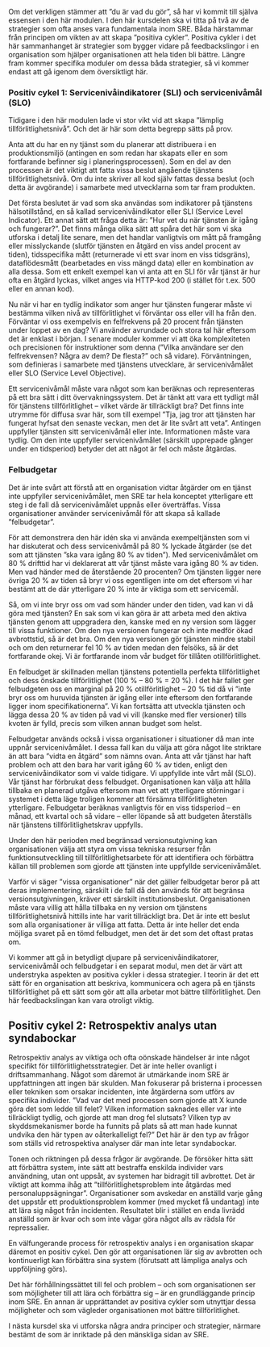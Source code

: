 Om det verkligen stämmer att ”du är vad du gör”, så har vi kommit till själva essensen i den här modulen. I den här kursdelen ska vi titta på två av de strategier som ofta anses vara fundamentala inom SRE. Båda härstammar från principen om vikten av att skapa ”positiva cykler”. Positiva cykler i det här sammanhanget är strategier som bygger vidare på feedbackslingor i en organisation som hjälper organisationen att hela tiden bli bättre. Längre fram kommer specifika moduler om dessa båda strategier, så vi kommer endast att gå igenom dem översiktligt här.

### <a name="virtuous-cycle-1-slis-and-slos"></a>Positiv cykel 1: Servicenivåindikatorer (SLI) och servicenivåmål (SLO)

Tidigare i den här modulen lade vi stor vikt vid att skapa ”lämplig tillförlitlighetsnivå”. Och det är här som detta begrepp sätts på prov.

Anta att du har en ny tjänst som du planerar att distribuera i en produktionsmiljö (antingen en som redan har skapats eller en som fortfarande befinner sig i planeringsprocessen). Som en del av den processen är det viktigt att fatta vissa beslut angående tjänstens tillförlitlighetsnivå. Om du inte skriver all kod själv fattas dessa beslut (och detta är avgörande) i samarbete med utvecklarna som tar fram produkten.

Det första beslutet är vad som ska användas som indikatorer på tjänstens hälsotillstånd, en så kallad servicenivåindikator eller SLI (Service Level Indicator). Ett annat sätt att fråga detta är: ”Hur vet du när tjänsten är igång och fungerar?”. Det finns många olika sätt att spåra det här som vi ska utforska i detalj lite senare, men det handlar vanligtvis om mått på framgång eller misslyckande (slutför tjänsten en åtgärd en viss andel procent av tiden), tidsspecifika mått (returnerade vi ett svar inom en viss tidsgräns), dataflödesmått (bearbetades en viss mängd data) eller en kombination av alla dessa. Som ett enkelt exempel kan vi anta att en SLI för vår tjänst är hur ofta en åtgärd lyckas, vilket anges via HTTP-kod 200 (i stället för t.ex. 500 eller en annan kod).

Nu när vi har en tydlig indikator som anger hur tjänsten fungerar måste vi bestämma vilken nivå av tillförlitlighet vi förväntar oss eller vill ha från den. Förväntar vi oss exempelvis en felfrekvens på 20 procent från tjänsten under loppet av en dag? Vi använder avrundade och stora tal här eftersom det är enklast i början. I senare moduler kommer vi att öka komplexiteten och precisionen för instruktioner som denna (”Vilka användare ser den felfrekvensen? Några av dem? De flesta?” och så vidare). Förväntningen, som definieras i samarbete med tjänstens utvecklare, är servicenivåmålet eller SLO (Service Level Objective).

Ett servicenivåmål måste vara något som kan beräknas och representeras på ett bra sätt i ditt övervakningssystem. Det är tänkt att vara ett tydligt mål för tjänstens tillförlitlighet – vilket värde är tillräckligt bra? Det finns inte utrymme för diffusa svar här, som till exempel ”Tja, jag tror att tjänsten har fungerat hyfsat den senaste veckan, men det är lite svårt att veta”. Antingen uppfyller tjänsten sitt servicenivåmål eller inte. Informationen måste vara tydlig. Om den inte uppfyller servicenivåmålet (särskilt upprepade gånger under en tidsperiod) betyder det att något är fel och måste åtgärdas.

### <a name="error-budgets"></a>Felbudgetar

Det är inte svårt att förstå att en organisation vidtar åtgärder om en tjänst inte uppfyller servicenivåmålet, men SRE tar hela konceptet ytterligare ett steg i de fall då servicenivåmålet uppnås eller överträffas. Vissa organisationer använder servicenivåmål för att skapa så kallade ”felbudgetar”.

För att demonstrera den här idén ska vi använda exempeltjänsten som vi har diskuterat och dess servicenivåmål på 80 % lyckade åtgärder (se det som att tjänsten ”ska vara igång 80 % av tiden”). Med servicenivåmålet om 80 % drifttid har vi deklarerat att vår tjänst måste vara igång 80 % av tiden. Men vad händer med de återstående 20 procenten? Om tjänsten ligger nere övriga 20 % av tiden så bryr vi oss egentligen inte om det eftersom vi har bestämt att de där ytterligare 20 % inte är viktiga som ett servicemål.

Så, om vi inte bryr oss om vad som händer under den tiden, vad kan vi då göra med tjänsten? En sak som vi kan göra är att arbeta med den aktiva tjänsten genom att uppgradera den, kanske med en ny version som lägger till vissa funktioner. Om den nya versionen fungerar och inte medför ökad avbrottstid, så är det bra. Om den nya versionen gör tjänsten mindre stabil och om den returnerar fel 10 % av tiden medan den felsöks, så är det fortfarande okej. Vi är fortfarande inom vår budget för tillåten otillförlitlighet.

En felbudget är skillnaden mellan tjänstens potentiella perfekta tillförlitlighet och dess önskade tillförlitlighet (100 % – 80 % = 20 %). I det här fallet ger felbudgeten oss en marginal på 20 % otillförlitlighet – 20 % tid då vi ”inte bryr oss om huruvida tjänsten är igång eller inte eftersom den fortfarande ligger inom specifikationerna”.  Vi kan fortsätta att utveckla tjänsten och lägga dessa 20 % av tiden på vad vi vill (kanske med fler versioner) tills kvoten är fylld, precis som vilken annan budget som helst.

Felbudgetar används också i vissa organisationer i situationer då man inte uppnår servicenivåmålet. I dessa fall kan du välja att göra något lite striktare än att bara ”vidta en åtgärd” som nämns ovan. Anta att vår tjänst har haft problem och att den bara har varit igång 60 % av tiden, enligt den servicenivåindikator som vi valde tidigare. Vi uppfyllde inte vårt mål (SLO). Vår tjänst har förbrukat dess felbudget. Organisationen kan välja att hålla tillbaka en planerad utgåva eftersom man vet att ytterligare störningar i systemet i detta läge troligen kommer att försämra tillförlitligheten ytterligare. Felbudgetar beräknas vanligtvis för en viss tidsperiod – en månad, ett kvartal och så vidare – eller löpande så att budgeten återställs när tjänstens tillförlitlighetskrav uppfylls.

Under den här perioden med begränsad versionsutgivning kan organisationen välja att styra om vissa tekniska resurser från funktionsutveckling till tillförlitlighetsarbete för att identifiera och förbättra källan till problemen som gjorde att tjänsten inte uppfyllde servicenivåmålet.

Varför vi säger ”vissa organisationer” när det gäller felbudgetar beror på att deras implementering, särskilt i de fall då den används för att begränsa versionsutgivningen, kräver ett särskilt institutionsbeslut. Organisationen måste vara villig att hålla tillbaka en ny version om tjänstens tillförlitlighetsnivå hittills inte har varit tillräckligt bra. Det är inte ett beslut som alla organisationer är villiga att fatta. Detta är inte heller det enda möjliga svaret på en tömd felbudget, men det är det som det oftast pratas om.

Vi kommer att gå in betydligt djupare på servicenivåindikatorer, servicenivåmål och felbudgetar i en separat modul, men det är värt att understryka aspekten av positiva cykler i dessa strategier. I teorin är det ett sätt för en organisation att beskriva, kommunicera och agera på en tjänsts tillförlitlighet på ett sätt som gör att alla arbetar mot bättre tillförlitlighet. Den här feedbackslingan kan vara otroligt viktig.

## <a name="virtuous-cycle-2-blameless-postmortems"></a>Positiv cykel 2: Retrospektiv analys utan syndabockar

Retrospektiv analys av viktiga och ofta oönskade händelser är inte något specifikt för tillförlitlighetsstrategier. Det är inte heller ovanligt i driftsammanhang. Något som däremot är utmärkande inom SRE är uppfattningen att ingen bär skulden. Man fokuserar på bristerna i processen eller tekniken som orsakar incidenten, inte åtgärderna som utförs av specifika individer. ”Vad var det med processen som gjorde att X kunde göra det som ledde till felet? Vilken information saknades eller var inte tillräckligt tydlig, och gjorde att man drog fel slutsats? Vilken typ av skyddsmekanismer borde ha funnits på plats så att man hade kunnat undvika den här typen av oåterkalleligt fel?” Det här är den typ av frågor som ställs vid retrospektiva analyser där man inte letar syndabockar.

Tonen och riktningen på dessa frågor är avgörande. De försöker hitta sätt att förbättra system, inte sätt att bestraffa enskilda individer vars användning, utan ont uppsåt, av systemen har bidragit till avbrottet. Det är viktigt att komma ihåg att ”tillförlitlighetsproblem inte åtgärdas med personaluppsägningar”. Organisationer som avskedar en anställd varje gång det uppstår ett produktionsproblem kommer (med mycket få undantag) inte att lära sig något från incidenten. Resultatet blir i stället en enda livrädd anställd som är kvar och som inte vågar göra något alls av rädsla för repressalier.

En välfungerande process för retrospektiv analys i en organisation skapar däremot en positiv cykel. Den gör att organisationen lär sig av avbrotten och kontinuerligt kan förbättra sina system (förutsatt att lämpliga analys och uppföljning görs).

Det här förhållningssättet till fel och problem – och som organisationen ser som möjligheter till att lära och förbättra sig – är en grundläggande princip inom SRE. En annan är upprättandet av positiva cykler som utnyttjar dessa möjligheter och som vägleder organisationen mot bättre tillförlitlighet.

I nästa kursdel ska vi utforska några andra principer och strategier, närmare bestämt de som är inriktade på den mänskliga sidan av SRE.
